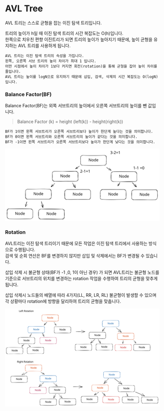# AVL Tree

AVL 트리는 스스로 균형을 잡는 이진 탐색 트리입니다.&#x20;

트리의 높이가 h일 때 이진 탐색 트리의 시간 복잡도는 O(h)입니다.\
한쪽으로 치우친 편향 이진트리가 되면 트리의 높이가 높아지기 때문에, 높이 균형을 유지하는 AVL 트리를 사용하게 됩니다.

```
AVL 트리는 이진 탐색 트리의 속성을 가집니다.
왼쪽, 오른쪽 서브 트리의 높이 차이가 최대 1 입니다.
어떤 시점에서 높이 차이가 1보다 커지면 회전(rotation)을 통해 균형을 잡아 높이 차이를 줄입니다.
AVL 트리는 높이를 logN으로 유지하기 때문에 삽입, 검색, 삭제의 시간 복잡도는 O(logN) 입니다.
```

### Balance Factor(BF) <a href="#balance_factor-bf" id="balance_factor-bf"></a>

Balance Factor(BF)는 외쪽 서브트리의 높이에서 오른쪽 서브트리의 높이를 뺀 값입니다.

> Balance Factor (k) = height (left(k)) - height(right(k))

```
BF가 1이면 왼쪽 서브트리가 오른쪽 서브트리보다 높이가 한단계 높다는 것을 의미합니다.
BF가 0이면 왼쪽 서브트리와 오른쪽 서브트리의 높이가 같다는 것을 의미합니다.
BF가 -1이면 왼쪽 서브트리가 오른쪽 서브트리보다 높이가 한단계 낮다는 것을 의미합니다.
```

<img src="../../.gitbook/assets/file.excalidraw (2).svg" alt="" class="gitbook-drawing">

### Rotation

AVL트리는 이진 탐색 트리이기 때문에 모든 작업은 이진 탐색 트리에서 사용하는 방식으로 수행됩니다.\
검색 및 순회 연산은 BF를 변경하지 않지만 삽입 및 삭제에서는 BF가 변경될 수 있습니다.

삽입 삭제 시 불균형 상태(BF가 -1 ,0, 1이 아닌 경우) 가 되면 AVL트리는 불균형 노드를 기준으로 서브트리의 위치를 변경하는 rotation 작업을 수행하여 트리의 균형을 맞추게 됩니다.

삽입 삭제시 노드들의 배열에 따라 4가지(LL, RR, LR, RL) 불균형이 발생할 수 있으며 각 상황마다 rotation에 방향을 달리하여 트리의 균형을 맞춥니다.

<img src="../../.gitbook/assets/file.excalidraw (1).svg" alt="" class="gitbook-drawing">
